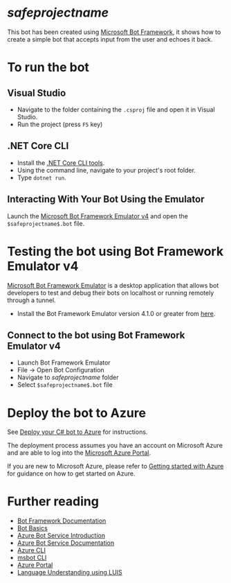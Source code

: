 ﻿# $safeprojectname$

This bot has been created using [Microsoft Bot Framework][1], it shows how to create a simple bot that accepts input from the user and echoes it back.

# To run the bot

## Visual Studio
* Navigate to the folder containing the `.csproj` file and open it in Visual Studio.
* Run the project (press `F5` key)

## .NET Core CLI
* Install the [.NET Core CLI tools][2].
* Using the command line, navigate to your project's root folder.
* Type `dotnet run`.

## Interacting With Your Bot Using the Emulator
Launch the [Microsoft Bot Framework Emulator v4][3] and open the `$safeprojectname$.bot` file.

# Testing the bot using Bot Framework Emulator **v4**
[Microsoft Bot Framework Emulator][3] is a desktop application that allows bot developers to test and debug their bots on localhost or running remotely through a tunnel.

* Install the Bot Framework Emulator version 4.1.0 or greater from [here][4].

## Connect to the bot using Bot Framework Emulator **v4**
* Launch Bot Framework Emulator
* File -> Open Bot Configuration
* Navigate to $safeprojectname$ folder
* Select `$safeprojectname$.bot` file

# Deploy the bot to Azure
See [Deploy your C# bot to Azure][5] for instructions.

The deployment process assumes you have an account on Microsoft Azure and are able to log into the [Microsoft Azure Portal][6].

If you are new to Microsoft Azure, please refer to [Getting started with Azure][7] for guidance on how to get started on Azure.

# Further reading
* [Bot Framework Documentation][8]
* [Bot Basics][9]
* [Azure Bot Service Introduction][10]
* [Azure Bot Service Documentation][11]
* [Azure CLI][12]
* [msbot CLI][13]
* [Azure Portal][14]
* [Language Understanding using LUIS][15]

[1]: https://dev.botframework.com
[2]: https://docs.microsoft.com/en-us/dotnet/core/tools/?tabs=netcore2x
[3]: https://github.com/microsoft/botframework-emulator
[4]: https://github.com/Microsoft/BotFramework-Emulator/releases
[5]: https://docs.microsoft.com/en-us/azure/bot-service/bot-builder-howto-deploy-azure?view=azure-bot-service-4.0
[6]: https://portal.azure.com
[7]: https://azure.microsoft.com/get-started/
[8]: https://docs.botframework.com
[9]: https://docs.microsoft.com/en-us/azure/bot-service/bot-builder-basics?view=azure-bot-service-4.0
[10]: https://docs.microsoft.com/en-us/azure/bot-service/bot-service-overview-introduction?view=azure-bot-service-4.0
[11]: https://docs.microsoft.com/en-us/azure/bot-service/?view=azure-bot-service-4.0
[12]: https://docs.microsoft.com/en-us/cli/azure/?view=azure-cli-latest
[13]: https://github.com/Microsoft/botbuilder-tools/tree/master/packages/MSBot
[14]: https://portal.azure.com
[15]: https://luis.ai